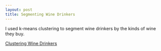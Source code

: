 ```yaml
---
layout: post
title: Segmenting Wine Drinkers
---
```

I used k-means clustering to segment wine drinkers by the kinds of wine they buy.

[Clustering Wine Drinkers](https://github.com/JoomiK/WineDrinkers/blob/master/WineDrinkers.ipynb) 
 
